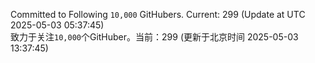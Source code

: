 Committed to Following `10,000` GitHubers. Current: <!-- FOLLOWING_COUNT -->299<!-- FOLLOWING_COUNT --> (Update at UTC <!-- LAST_UPDATED -->2025-05-03 05:37:45<!-- LAST_UPDATED -->)<br>
致力于关注`10,000`个GitHuber。当前：<!-- FOLLOWING_COUNT -->299<!-- FOLLOWING_COUNT --> (更新于北京时间 <!-- LAST_UPDATED_CST -->2025-05-03 13:37:45<!-- LAST_UPDATED_CST -->)
